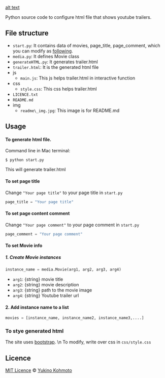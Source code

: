 [alt text](img/readme_img.jpg)

Python source code to configure html file that shows youtube trailers. 

## File structure
- `start.py`: It contains data of movies, page_title, page_comment, which 
	you can modify as [following](#to-set-movie-info).  
- `media.py`: It defines Movie class
- `generateHTML.py`: It generates trailer.html
- `trailer.html`: It is the generated html file
- js
  - `main.js`: This js helps trailer.html in interactive function
- css
  - `style.css`: This css helps trailer.html
- `LICENCE.txt`			
- `README.md`
- img
  - `readme\_img.jpg`: This image is for README.md

## Usage
#### To generate html file. 
Command line in Mac terminal: 
```
$ python start.py
```
This will generate trailer.html


#### To set page title 
Change `"Your page title"` to your page title in `start.py`
```python
page_title = "Your page title"
```

#### To set page content comment 
Change `"Your page comment"` to your page comment in `start.py`
```python
page_comment = "Your page comment"
```

#### To set Movie info
##### 1. Create Movie instances
```python
instance_name = media.Movie(arg1, arg2, arg3, arg4) 
```
- `arg1`: {string} movie title
- `arg2`: {string} movie description 
- `arg3`: {string} path to the movie image
- `arg4`: {string} Youtube trailer url 

#### 2. Add instance name to a list
```python
movies = [instance_name, instance_name2, instance_name3,....]
```

### To stye generated html
The site uses [bootstrap](http://getbootstrap.com/css/).
\n To modify, write over css in `css/style.css`


## Licence
[MIT Licence](https://choosealicense.com/licenses/mit/) © [Yukino Kohmoto](http://yukinokoh.github.io/portfolio/)



